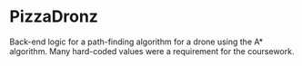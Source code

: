 # PizzaDronz

Back-end logic for a path-finding algorithm for a drone using the A* algorithm.
Many hard-coded values were a requirement for the coursework.
